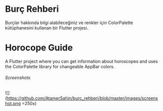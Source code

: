 # Burç Rehberi

Burçlar hakkında bilgi alabileceğiniz ve renkler için ColorPalette kütüphanesini kullanan bir Flutter projesi.

# Horocope Guide

A Flutter project where you can get information about horoscopes and uses the ColorPalette library for changeable AppBar colors. 



###### Screenshots

![](https://github.com/AtamerSahin/burc_rehberi/blob/master/images/screenshot.png =250x)

